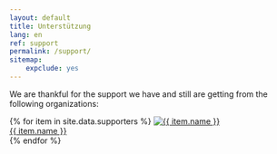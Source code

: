 ```yaml
---
layout: default
title: Unterstützung
lang: en
ref: support
permalink: /support/
sitemap:
    expclude: yes
---
```

We are thankful for the support we have and still are getting from the following organizations:
<div class="sponsors">
    {% for item in site.data.supporters %}
            <a class="sponsor"  href="{{ item.link }}">
                <img src="{{ item.logo }}" alt="{{ item.name }}" title="{{ item.name }}">
                <div class="sponsor-name">{{ item.name }}</div>
            </a>
    {% endfor %}
</div>